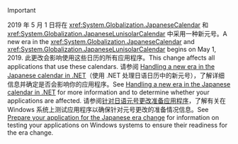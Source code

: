 
> [!IMPORTANT]
>  <span data-ttu-id="448fe-101">2019 年 5 月 1 日将在 <xref:System.Globalization.JapaneseCalendar> 和 <xref:System.Globalization.JapaneseLunisolarCalendar> 中采用一种新元号。</span><span class="sxs-lookup"><span data-stu-id="448fe-101">A new era in the <xref:System.Globalization.JapaneseCalendar> and <xref:System.Globalization.JapaneseLunisolarCalendar> begins on May 1, 2019.</span></span> <span data-ttu-id="448fe-102">此更改会影响使用这些日历的所有应用程序。</span><span class="sxs-lookup"><span data-stu-id="448fe-102">This change affects all applications that use these calendars.</span></span> <span data-ttu-id="448fe-103">请参阅 [Handling a new era in the Japanese calendar in .NET](https://blogs.msdn.microsoft.com/dotnet/2018/11/14/handling-a-new-era-in-the-japanese-calendar-in-net/)（使用 .NET 处理日语日历中的新元号），了解详细信息并确定是否会影响你的应用程序。</span><span class="sxs-lookup"><span data-stu-id="448fe-103">See [Handling a new era in the Japanese calendar in .NET](https://blogs.msdn.microsoft.com/dotnet/2018/11/14/handling-a-new-era-in-the-japanese-calendar-in-net/) for more information and to determine whether your applications are affected.</span></span> <span data-ttu-id="448fe-104">请参阅[针对日语元号更改准备应用程序](/windows/uwp/design/globalizing/japanese-era-change)，了解有关在 Windows 系统上测试应用程序以确保针对元号更改的准备情况信息。</span><span class="sxs-lookup"><span data-stu-id="448fe-104">See [Prepare your application for the Japanese era change](/windows/uwp/design/globalizing/japanese-era-change) for information on testing your applications on Windows systems to ensure their readiness for the era change.</span></span>

